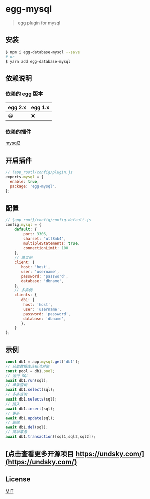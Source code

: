 # egg-mysql

> egg plugin for mysql
## 安装

```bash
$ npm i egg-database-mysql --save
# or
$ yarn add egg-database-mysql
```

## 依赖说明

### 依赖的 egg 版本

egg 2.x | egg 1.x
--- | ---
😁 | ❌

### 依赖的插件

[mysql2](https://github.com/sidorares/node-mysql2)

## 开启插件

```js
// {app_root}/config/plugin.js
exports.mysql = {
  enable: true,
  package: 'egg-mysql',
};
```

## 配置

```js
// {app_root}/config/config.default.js
config.mysql = {
    default: {
        port: 3306,
        charset: "utf8mb4",
        multipleStatements: true,
        connectionLimit: 100
    }, 
    // 单实例
    client: {
       host: 'host',
       user: 'username',
       password: 'password',
       database: 'dbname',    
    },
    // 多实例
    clients: {
       db1: {
        host: 'host',
        user: 'username',
        password: 'password',
        database: 'dbname',    
       },
    }
};
```

## 示例

```js
const db1 = app.mysql.get('db1');
// 获取数据库连接池对象
const pool = db1.pool;
// 运行 SQL
await db1.run(sql);
// 单条查询
await db1.select(sql);
// 多条查询
await db1.selects(sql);
// 插入
await db1.insert(sql);
// 更新
await db1.update(sql);
// 删除
await db1.del(sql);
// 简单事务
await db1.transaction([sql1,sql2,sql2]);
```

## [点击查看更多开源项目 https://undsky.com/](https://undsky.com/)

## License

[MIT](LICENSE)